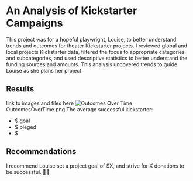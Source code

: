 # An Analysis of Kickstarter Campaigns
This project was for a hopeful playwright, Louise, to better understand trends and outcomes for theater Kickstarter projects. I reviewed global and local projects Kickstarter data, filtered the focus to appropriate categories and subcategories, and used descriptive statistics to better understand the funding sources and amounts. This analysis uncovered trends to guide Louise as she plans her project.
## Results
link to images and files here
![Outcomes Over Time](kickstarter-analysis/OutcomesOverTime.png)OutcomesOverTime.png
The average successful kickstarter:
- $ goal
- $ pleged
- $
## Recommendations
I recommend Louise set a project goal of $X, and strive for X donations to be successful.
👩‍💻
